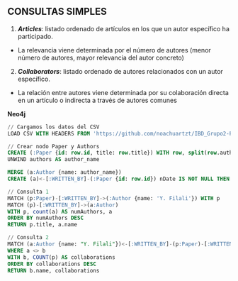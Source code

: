 ## CONSULTAS SIMPLES

1. ***Articles***: listado ordenado de artículos en los que un autor específico ha participado.
- La relevancia viene determinada por el número de autores (menor número de autores, mayor relevancia del autor concreto)

2. ***Collaborators***: listado ordenado de autores relacionados con un autor específico.
- La relación entre autores viene determinada por su colaboración directa en un artículo o indirecta a través de autores comunes

**Neo4j**

````sql
// Cargamos los datos del CSV
LOAD CSV WITH HEADERS FROM 'https://github.com/noachuartzt/IBD_Grupo2-P2/raw/main/parser/csv/output.csv' AS row

// Crear nodo Paper y Authors
CREATE (:Paper {id: row.id, title: row.title}) WITH row, split(row.authors, ";") AS authors
UNWIND authors AS author_name

MERGE (a:Author {name: author_name})
CREATE (a)<-[:WRITTEN_BY]-(:Paper {id: row.id}) nDate IS NOT NULL THEN row.publicationDate ELSE "Unknown" END

// Consulta 1
MATCH (p:Paper)-[:WRITTEN_BY]->(:Author {name: 'Y. Filali'}) WITH p
MATCH (p)-[:WRITTEN_BY]->(a:Author)
WITH p, count(a) AS numAuthors, a
ORDER BY numAuthors DESC
RETURN p.title, a.name

// Consulta 2
MATCH (a:Author {name: "Y. Filali"})<-[:WRITTEN_BY]-(p:Paper)-[:WRITTEN_BY]->(b:Author)
WHERE a <> b
WITH b, COUNT(p) AS collaborations
ORDER BY collaborations DESC
RETURN b.name, collaborations
````
